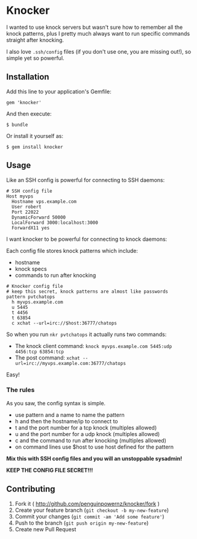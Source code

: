 # Knocker

I wanted to use knock servers but wasn't sure how to remember all the knock patterns, plus I pretty much always want to run specific commands straight after knocking.

I also love `.ssh/config` files (if you don't use one, you are missing out!), so simple yet so powerful.

## Installation

Add this line to your application's Gemfile:

    gem 'knocker'

And then execute:

    $ bundle

Or install it yourself as:

    $ gem install knocker

## Usage

Like an SSH config is powerful for connecting to SSH daemons:

```
# SSH config file
Host myvps
  Hostname vps.example.com
  User robert
  Port 22022
  DynamicForward 50000
  LocalForward 3000:localhost:3000
  ForwardX11 yes
```

I want knocker to be powerful for connecting to knock daemons:

Each config file stores knock patterns which include:

* hostname
* knock specs
* commands to run after knocking

```
# Knocker config file
# keep this secret, knock patterns are almost like passwords
pattern pvtchatops
  h myvps.example.com
  u 5445
  t 4456
  t 63854
  c xchat --url=irc://$host:36777/chatops
```

So when you run `nkr pvtchatops` it actually runs two commands:

* The knock client command: `knock myvps.example.com 5445:udp 4456:tcp 63854:tcp`
* The post command: `xchat --url=irc://myvps.example.com:36777/chatops`

Easy!

### The rules

As you saw, the config syntax is simple.

* use pattern and a name to name the pattern
* h and then the hostname/ip to connect to
* t and the port number for a tcp knock (multiples allowed)
* u and the port number for a udp knock (multiples allowed)
* c and the command to run after knocking (multiples allowed)
* on command lines use $host to use host defined for the pattern

**Mix this with SSH config files and you will an unstoppable sysadmin!**

**KEEP THE CONFIG FILE SECRET!!!**

## Contributing

1. Fork it ( http://github.com/penguinpowernz/knocker/fork )
2. Create your feature branch (`git checkout -b my-new-feature`)
3. Commit your changes (`git commit -am 'Add some feature'`)
4. Push to the branch (`git push origin my-new-feature`)
5. Create new Pull Request
